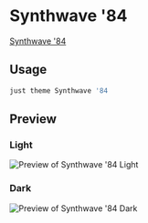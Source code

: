 # Synthwave '84

[Synthwave '84](#)

## Usage

```bash
just theme Synthwave '84
```

## Preview

### Light

![Preview of Synthwave '84 Light](preview-light.png)

### Dark

![Preview of Synthwave '84 Dark](preview-dark.png)
